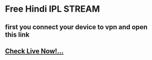 # Free Hindi  IPL STREAM
 ## first you connect your device to vpn and open this link 
## <a href="https://pawan-meena.github.io/iplstream/" target="_blank">Check Live Now!...</a>
